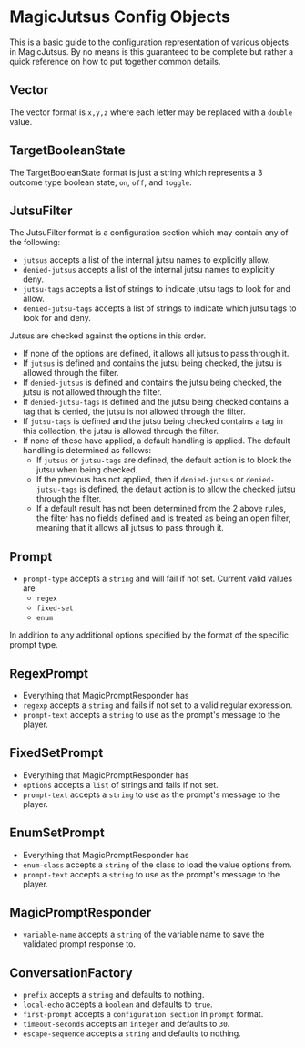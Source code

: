 MagicJutsus Config Objects
===========
This is a basic guide to the configuration representation of various objects in MagicJutsus. By no means is this guaranteed to be complete but rather a quick reference on how to put together common details.

Vector
--------
The vector format is `x,y,z` where each letter may be replaced with a `double` value.

TargetBooleanState
--------
The TargetBooleanState format is just a string which represents a 3 outcome type boolean state, `on`, `off`, and `toggle`.

JutsuFilter
--------
The JutsuFilter format is a configuration section which may contain any of the following:
- `jutsus` accepts a list of the internal jutsu names to explicitly allow.
- `denied-jutsus` accepts a list of the internal jutsu names to explicitly deny.
- `jutsu-tags` accepts a list of strings to indicate jutsu tags to look for and allow.
- `denied-jutsu-tags` accepts a list of strings to indicate which jutsu tags to look for and deny.

Jutsus are checked against the options in this order.
- If none of the options are defined, it allows all jutsus to pass through it.
- If `jutsus` is defined and contains the jutsu being checked, the jutsu is allowed through the filter.
- If `denied-jutsus` is defined and contains the jutsu being checked, the jutsu is not allowed through the filter.
- If `denied-jutsu-tags` is defined and the jutsu being checked contains a tag that is denied, the jutsu is not allowed through the filter.
- If `jutsu-tags` is defined and the jutsu being checked contains a tag in this collection, the jutsu is allowed through the filter.
- If none of these have applied, a default handling is applied. The default handling is determined as follows:
  - If `jutsus` or `jutsu-tags` are defined, the default action is to block the jutsu when being checked.
  - If the previous has not applied, then if `denied-jutsus` or `denied-jutsu-tags` is defined, the default action is to allow the checked jutsu through the filter.
  - If a default result has not been determined from the 2 above rules, the filter has no fields defined and is treated as being an open filter, meaning that it allows all jutsus to pass through it.

Prompt
--------
- `prompt-type` accepts a `string` and will fail if not set. Current valid values are
  - `regex`
  - `fixed-set`
  - `enum`

In addition to any additional options specified by the format of the specific prompt type.

RegexPrompt
--------
- Everything that MagicPromptResponder has
- `regexp` accepts a `string` and fails if not set to a valid regular expression.
- `prompt-text` accepts a `string` to use as the prompt's message to the player.

FixedSetPrompt
--------
- Everything that MagicPromptResponder has
- `options` accepts a `list` of strings and fails if not set.
- `prompt-text` accepts a `string` to use as the prompt's message to the player.

EnumSetPrompt
--------
- Everything that MagicPromptResponder has
- `enum-class` accepts a `string` of the class to load the value options from.
- `prompt-text` accepts a `string` to use as the prompt's message to the player.

MagicPromptResponder
--------
- `variable-name` accepts a `string` of the variable name to save the validated prompt response to.

ConversationFactory
--------
- `prefix` accepts a `string` and defaults to nothing.
- `local-echo` accepts a `boolean` and defaults to `true`.
- `first-prompt` accepts a `configuration section` in `prompt` format.
- `timeout-seconds` accepts an `integer` and defaults to `30`.
- `escape-sequence` accepts a `string` and defaults to nothing.
